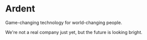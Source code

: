 # Ardent
Game-changing technology for world-changing people.

We're not a real company just yet, but the future is looking bright.
